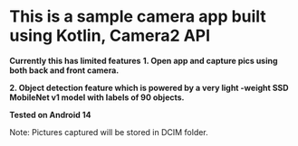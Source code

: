 # This is a sample camera app built using Kotlin, Camera2 API

**Currently this has limited features**
**1. Open app and capture pics using both back and front camera.**

**2. Object detection feature which is powered by a very light -weight SSD MobileNet v1 model with labels of 90 objects.**


**Tested on Android 14**

Note: Pictures captured will be stored in DCIM folder. 

